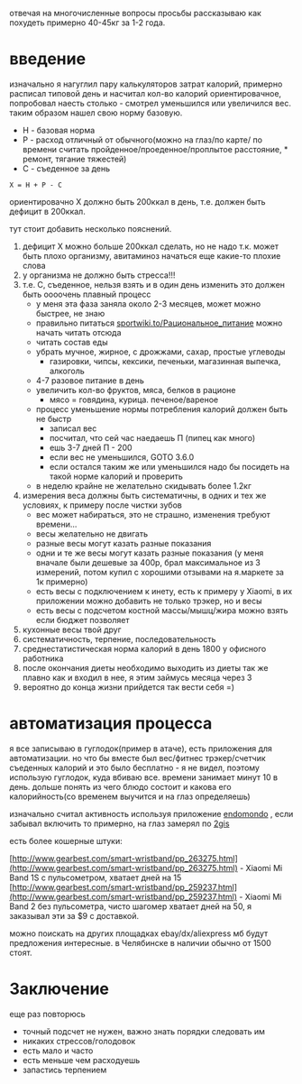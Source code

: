 отвечая на многочисленные вопросы просьбы рассказываю как похудеть примерно 40-45кг за 1-2 года.

# введение
изначально я нагуглил пару калькуляторов затрат калорий, примерно расписал типовой день и насчитал кол-во калорий ориентировачное, попробовал наесть столько - смотрел уменьшился или увеличился вес. таким образом нашел свою норму базовую.

* Н - базовая норма
* Р - расход отличный от обычного(можно на глаз/по карте/ по времени считать пройденное/проеденное/проплытое расстояние, * ремонт, тягание тяжестей)
* С - съеденное за день

```
Х = Н + Р - С
```

ориентировачно Х должно быть 200ккал в день, т.е. должен быть дефицит в 200ккал.

тут стоит добавить несколько пояснений.
1. дефицит Х можно больше 200ккал сделать, но не надо т.к. может быть плохо организму, авитаминоз начаться еще какие-то плохие слова
2. у организма не должно быть стресса!!!
3. т.е. С, съеденное, нельзя взять и в один день изменить это должен быть оооочень плавный процесс
    * у меня эта фаза заняла около 2-3 месяцев, может можно быстрее, не знаю
    * правильно питаться [sportwiki.to/Рациональное_питание](http://sportwiki.to/%D0%A0%D0%B0%D1%86%D0%B8%D0%BE%D0%BD%D0%B0%D0%BB%D1%8C%D0%BD%D0%BE%D0%B5_%D0%BF%D0%B8%D1%82%D0%B0%D0%BD%D0%B8%D0%B5) можно начать читать отсюда
    * читать состав еды
    * убрать мучное, жирное, с дрожжами, сахар, простые углеводы
        * газировки, чипсы, кексики, печеньки, магазинная выпечка, алкоголь
    * 4-7 разовое питание в день
    * увеличить кол-во фруктов, мяса, белков в рационе
        * мясо = говядина, курица. печеное/вареное
    * процесс уменьшение нормы потребления калорий должен быть не быстр
        * записал вес
        * посчитал, что сей час наедаешь П (пипец как много)
        * ешь 3-7 дней П - 200
        * если вес не уменьшился, GOTO 3.6.0
        * если остался таким же или уменьшился надо бы посидеть на такой норме калорий и проверить
    * в неделю крайне не желательно скидывать более 1.2кг
4. измерения веса должны быть систематичны, в одних и тех же условиях, к примеру после чистки зубов
    * вес может набираться, это не страшно, изменения требуют времени...
    * весы желательно не двигать
    * разные весы могут казать разные показания
    * одни и те же весы могут казать разные показания (у меня вначале были дешевые за 400р, брал максимальное из 3 измерений, потом купил с хорошими отзывами на я.маркете за 1к примерно)
    * есть весы с подключением к инету, есть к примеру у Xiaomi, в их приложении можно добавить не только трэкер, но и весы
    * есть весы с подсчетом костной массы/мышц/жира можно взять если бюджет позволяет
5. кухонные весы твой друг
6. систематичность, терпение, последовательность
7. среднестатистическая норма калорий в день 1800 у офисного работника
8. после окончания диеты необходимо выходить из диеты так же плавно как и входил в нее, я этим займусь месяца через 3
9. вероятно до конца жизни прийдется так вести себя =)

# автоматизация процесса

я все записываю в гуглодок(пример в атаче), есть приложения для автоматизации. но что бы вместе был вес/фитнес трэкер/счетчик съеденных калорий и это было бесплатно - я не видел, поэтому использую гуглодок, куда вбиваю все. времени занимает минут 10 в день. дольше понять из чего блюдо состоит и какова его калорийность(со временем выучится и на глаз определяешь)

изначально считал активность используя приложение [endomondo](https://www.endomondo.com/) , если забывал включить то примерно, на глаз замерял по [2gis](http://2gis.ru)

есть более кошерные штуки:

[http://www.gearbest.com/smart-wristband/pp_263275.html](http://www.gearbest.com/smart-wristband/pp_263275.html) - Xiaomi Mi Band 1S с пульсометром, хватает дней на 15
[http://www.gearbest.com/smart-wristband/pp_259237.html](http://www.gearbest.com/smart-wristband/pp_259237.html) - Xiaomi Mi Band 2 без пульсометра, чисто шагомер хватает дней на 50, я заказывал эти за $9 с доставкой.

можно поискать на других площадках ebay/dx/aliexpress мб будут предложения интересные. в Челябинске в наличии обычно от 1500 стоят.

# Заключение

еще раз повторюсь
* точный подсчет не нужен, важно знать порядки следовать им
* никаких стрессов/голодовок
* есть мало и часто
* есть меньше чем расходуешь
* запастись терпением
